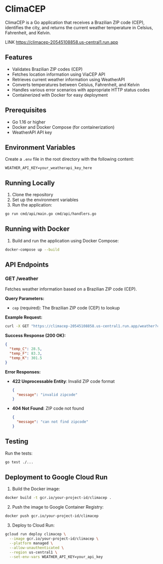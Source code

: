 # ClimaCEP

ClimaCEP is a Go application that receives a Brazilian ZIP code (CEP), identifies the city, and returns the current weather temperature in Celsius, Fahrenheit, and Kelvin.

LINK https://climacep-20545108858.us-central1.run.app

## Features

- Validates Brazilian ZIP codes (CEP)
- Fetches location information using ViaCEP API
- Retrieves current weather information using WeatherAPI
- Converts temperatures between Celsius, Fahrenheit, and Kelvin
- Handles various error scenarios with appropriate HTTP status codes
- Containerized with Docker for easy deployment

## Prerequisites

- Go 1.16 or higher
- Docker and Docker Compose (for containerization)
- WeatherAPI API key

## Environment Variables

Create a `.env` file in the root directory with the following content:

```
WEATHER_API_KEY=your_weatherapi_key_here
```

## Running Locally

1. Clone the repository
2. Set up the environment variables
3. Run the application:

```bash
go run cmd/api/main.go cmd/api/handlers.go
```

## Running with Docker

1. Build and run the application using Docker Compose:

```bash
docker-compose up --build
```

## API Endpoints

### GET /weather

Fetches weather information based on a Brazilian ZIP code (CEP).

**Query Parameters:**

- `cep` (required): The Brazilian ZIP code (CEP) to lookup

**Example Request:**

```bash
curl -X GET "https://climacep-20545108858.us-central1.run.app/weather?cep=01001000"
```

**Success Response (200 OK):**

```json
{
  "temp_C": 28.5,
  "temp_F": 83.3,
  "temp_K": 301.5
}
```

**Error Responses:**

- **422 Unprocessable Entity**: Invalid ZIP code format
  ```json
  {
    "message": "invalid zipcode"
  }
  ```

- **404 Not Found**: ZIP code not found
  ```json
  {
    "message": "can not find zipcode"
  }
  ```

## Testing

Run the tests:

```bash
go test ./...
```

## Deployment to Google Cloud Run

1. Build the Docker image:

```bash
docker build -t gcr.io/your-project-id/climacep .
```

2. Push the image to Google Container Registry:

```bash
docker push gcr.io/your-project-id/climacep
```

3. Deploy to Cloud Run:

```bash
gcloud run deploy climacep \
  --image gcr.io/your-project-id/climacep \
  --platform managed \
  --allow-unauthenticated \
  --region us-central1 \
  --set-env-vars WEATHER_API_KEY=your_api_key
```